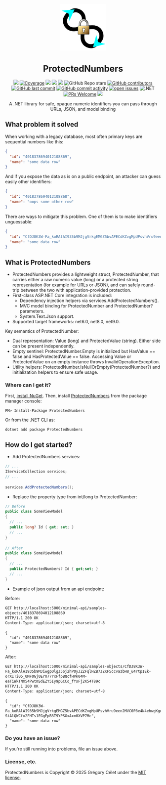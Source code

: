 <!-- markdownlint-disable MD033 MD041 -->
<div align="center">

<img src="PackageIcon.png" alt="ProtectedNumbers" width="150px"/>

# ProtectedNumbers

[![](https://img.shields.io/github/actions/workflow/status/gcelet/ProtectedNumbers/build.yml?branch=main)](https://github.com/gcelet/ProtectedNumbers/actions?query=branch%3Amain)
[![Coverage](https://img.shields.io/coverallsCoverage/github/gcelet/ProtectedNumbers?branch=main)](https://coveralls.io/github/gcelet/ProtectedNumbers?branch=main)
[![](https://img.shields.io/github/release/gcelet/ProtectedNumbers.svg?label=latest%20release&color=007edf)](https://github.com/gcelet/ProtectedNumbers/releases/latest)
[![](https://img.shields.io/nuget/dt/ProtectedNumbers.svg?label=nuget%20downloads&color=007edf&logo=nuget)](https://www.nuget.org/packages/ProtectedNumbers)
[![](https://img.shields.io/librariesio/dependents/nuget/ProtectedNumbers.svg?label=dependent%20libraries)](https://libraries.io/nuget/ProtectedNumbers)
![GitHub Repo stars](https://img.shields.io/github/stars/gcelet/ProtectedNumbers?style=flat)
[![GitHub contributors](https://img.shields.io/github/contributors/gcelet/ProtectedNumbers)](https://github.com/gcelet/ProtectedNumbers/graphs/contributors)
[![GitHub last commit](https://img.shields.io/github/last-commit/gcelet/ProtectedNumbers)](https://github.com/gcelet/ProtectedNumbers)
[![GitHub commit activity](https://img.shields.io/github/commit-activity/m/gcelet/ProtectedNumbers)](https://github.com/gcelet/ProtectedNumbers/graphs/commit-activity)
[![open issues](https://img.shields.io/github/issues/gcelet/ProtectedNumbers)](https://github.com/gcelet/ProtectedNumbers/issues)
![.NET](https://img.shields.io/badge/net-6.0%20%7C%208.0%20%7C%209.0-512BD4)
[![PRs Welcome](https://img.shields.io/badge/PRs-welcome-brightgreen.svg?style=flat-square)](https://github.com/gcelet/ProtectedNumbers/pulls)
![](https://img.shields.io/badge/release%20strategy-gitversion%20%2B%20ci-orange.svg)


A .NET library for safe, opaque numeric identifiers you can pass through URLs, JSON, and model binding
</div>

## What problem it solved

When working with a legacy database, most often primary keys are sequential numbers like this:

```json
{
  "id": "4018378694012108869",
  "name": "some data row"
}
```

And if you expose the data as is on a public endpoint, an attacker can guess easily other identifiers:

```json
{
  "id": "4018378694012108868",
  "name": "oops some other row"
}
```

There are ways to mitigate this problem. One of them is to make identifiers unguessable:

```json
{
  "id": "CfDJ8K3W-Fa_koRAlAI935b9MJjgVrkgEMGZ5bvAPECdKZvgMpUPsvhVru9een2MVC0P8e4N4ehwgKgueAGjZlEP4s7gu3AsBLRoQrnUZr8hw4qZYAr-StAlQWCfx2FHTs1EGgEpB3T9YPSGxAxm0XVP7Mc",
  "name": "some data row"
}
```

## What is ProtectedNumbers

- ProtectedNumbers provides a lightweight struct, ProtectedNumber, that carries either a raw numeric value (long) or a protected string representation (for example for URLs or JSON), and can safely round-trip between the two with application-provided protection.
- First-class ASP.NET Core integration is included:
  - Dependency injection helpers via services.AddProtectedNumbers().
  - MVC model binding for ProtectedNumber and ProtectedNumber? parameters.
  - System.Text.Json support.
- Supported target frameworks: net6.0, net8.0, net9.0.

Key semantics of ProtectedNumber:
- Dual representation: Value (long) and ProtectedValue (string). Either side can be present independently.
- Empty sentinel: ProtectedNumber.Empty is initialized but HasValue == false and HasProtectedValue == false. Accessing Value or ProtectedValue on an empty instance throws InvalidOperationException.
- Utility helpers: ProtectedNumber.IsNullOrEmpty(ProtectedNumber?) and initialization helpers to ensure safe usage.


### Where can I get it?

First, [install NuGet](http://docs.nuget.org/docs/start-here/installing-nuget). Then, install [ProtectedNumbers](https://www.nuget.org/packages/ProtectedNumbers/) from the package manager console:

```
PM> Install-Package ProtectedNumbers
```
Or from the .NET CLI as:
```
dotnet add package ProtectedNumbers
```

## How do I get started?

- Add ProtectedNumbers services:

```csharp
// ...
IServiceCollection services;
// ...

services.AddProtectedNumbers();
```

- Replace the property type from int/long to ProtectedNumber:

```csharp
// Before
public class SomeViewModel
{
  // ...
  public long? Id { get; set; }
  // ...
}

// After
public class SomeViewModel
{
  // ...
  public ProtectedNumbers? Id { get;set; }
  // ...
}
```

- Example of json output from an api endpoint:

Before:
```http
GET http://localhost:5000/minimal-api/samples-objects/4018378694012108869
HTTP/1.1 200 OK
Content-Type: application/json; charset=utf-8

{
  "id": "4018378694012108869",
  "name": "some data row"
}
```

After:
```http
GET http://localhost:5000/minimal-api/samples-objects/CfDJ8K3W-Fa_koRAlAI935b9MJiwgpOlgJ5oj2hPOyJZZFqlHZB7JZKF5ccvazbH8_u4rtp1Ek-orXITi05_0MFOGj0Erm77rxFfpBQcfHVk04M-eaTiWkTNm54PwtmSdEZY5Iy9pGCCo_fYsFj2K54T89c
HTTP/1.1 200 OK
Content-Type: application/json; charset=utf-8

{
  "id": "CfDJ8K3W-Fa_koRAlAI935b9MJjgVrkgEMGZ5bvAPECdKZvgMpUPsvhVru9een2MVC0P8e4N4ehwgKgueAGjZlEP4s7gu3AsBLRoQrnUZr8hw4qZYAr-StAlQWCfx2FHTs1EGgEpB3T9YPSGxAxm0XVP7Mc",
  "name": "some data row"
}
```

### Do you have an issue?

If you're still running into problems, file an issue above.

### License, etc.

ProtectedNumbers is Copyright &copy; 2025 Grégory Célet under the [MIT license](LICENSE).
